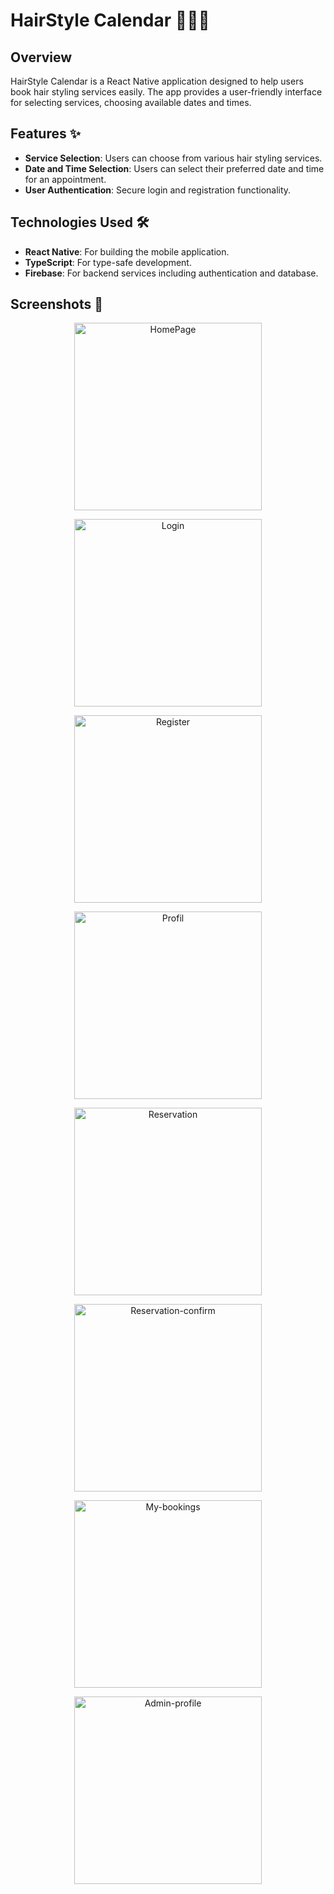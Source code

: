 # HairStyle Calendar 📅💇‍♀️


## Overview

HairStyle Calendar is a React Native application designed to help users book hair styling services easily. The app provides a user-friendly interface for selecting services, choosing available dates and times.

## Features ✨

- **Service Selection**: Users can choose from various hair styling services.
- **Date and Time Selection**: Users can select their preferred date and time for an appointment.
- **User Authentication**: Secure login and registration functionality.

## Technologies Used 🛠️

- **React Native**: For building the mobile application.
- **TypeScript**: For type-safe development.
- **Firebase**: For backend services including authentication and database.

## Screenshots 📸
<p align="center">
  <img src="https://github.com/klarasarac/HairStyleCalendar/assets/108074692/37b0d86f-c44e-4ea6-a65e-7e56a33773e9" alt="HomePage" width="300"/>
</p>
<p align="center">
  <img src="https://github.com/klarasarac/HairStyleCalendar/assets/108074692/b5b134bb-35e4-47e7-aad3-c8b23d06a21c" alt="Login" width="300"/>
</p>
<p align="center">
  <img src="https://github.com/klarasarac/HairStyleCalendar/assets/108074692/6b0e7688-63ba-445d-b1e8-12d20c08c469" alt="Register" width="300"/>
</p>
<p align="center">
  <img src="https://github.com/klarasarac/HairStyleCalendar/assets/108074692/d128900f-b8c8-4608-ae1c-816d5e673c07" alt="Profil" width="300"/>
</p>
<p align="center">
  <img src="https://github.com/klarasarac/HairStyleCalendar/assets/108074692/9fef1bb5-04a6-4c7f-ad98-8f594900dc6d" alt="Reservation" width="300"/>
</p>
<p align="center">
  <img src="https://github.com/klarasarac/HairStyleCalendar/assets/108074692/9acf4d86-8ad1-42de-842e-faf8eb2421a1" alt="Reservation-confirm" width="300"/>
</p>
<p align="center">
  <img src="https://github.com/klarasarac/HairStyleCalendar/assets/108074692/bb2bec67-a7bb-429d-ba11-9fbc025a6ad8" alt="My-bookings" width="300"/>
</p>
<p align="center">
  <img src="https://github.com/klarasarac/HairStyleCalendar/assets/108074692/1a128e60-4ea4-4aaf-8bcf-32e8ddd965bb" alt="Admin-profile" width="300"/>
</p>









